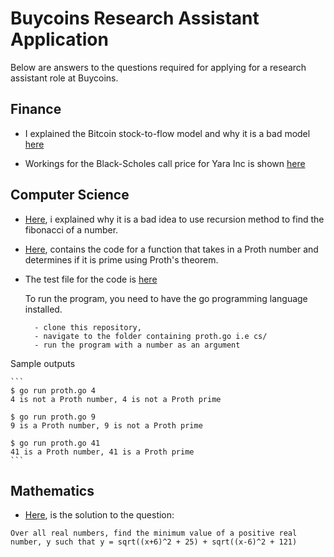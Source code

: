 # Buycoins Research Assistant Application

Below are answers to the questions required for applying for a research assistant role at Buycoins.

## Finance

- I explained the Bitcoin stock-to-flow model and why it is a bad model [here](finance/S2F.md)

- Workings for the Black-Scholes call price for Yara Inc is shown [here](finance/bsm.pdf)

## Computer Science

- [Here](cs/fibonacci.md), i explained why it is a bad idea to use recursion method to find the fibonacci of a number.

- [Here](cs/proth.go), contains the code for a function that takes in a Proth number and determines if it is prime using Proth's theorem.

- The test file for the code is [here](cs/proth_test.go)

    To run the program, you need to have the go programming language installed.

        - clone this repository,
        - navigate to the folder containing proth.go i.e cs/
        - run the program with a number as an argument  

Sample outputs

    ```
    $ go run proth.go 4
    4 is not a Proth number, 4 is not a Proth prime

    $ go run proth.go 9
    9 is a Proth number, 9 is not a Proth prime

    $ go run proth.go 41
    41 is a Proth number, 41 is a Proth prime
    ```

## Mathematics

- [Here](mathematics/math.pdf), is the solution to the question:

`Over all real numbers, find the minimum value of a positive real number, y such that
y = sqrt((x+6)^2 + 25) + sqrt((x-6)^2 + 121)`
